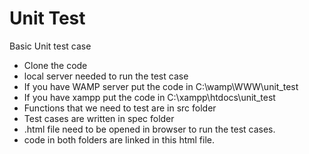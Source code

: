 Unit Test
=========

 Basic Unit test case

* Clone the code
* local server needed to run the test case
* If you have WAMP server put the code in C:\wamp\WWW\unit_test
* If you have xampp put the code in C:\xampp\htdocs\unit_test
* Functions that we need to test are in src folder
* Test cases are written in spec folder
* .html file need to be opened in browser to run the test cases. 
* code in both folders are linked in this html file.
